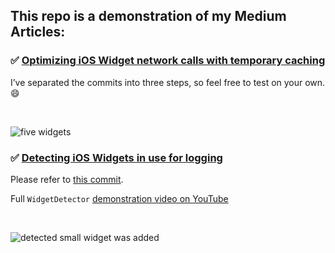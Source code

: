 ## This repo is a demonstration of my Medium Articles:
### ✅ [Optimizing iOS Widget network calls with temporary caching](https://medium.com/@Jager-yoo/optimizing-ios-widget-network-calls-with-temporary-caching-e32c01570a5c)

I’ve separated the commits into three steps, so feel free to test on your own. 😄

<br>

![five widgets](https://github.com/Jager-yoo/WidgetDestroyer/assets/71127966/b8fe2d13-2d2b-442d-80aa-fdef7de526d1)

### ✅ [Detecting iOS Widgets in use for logging](https://medium.com/@Jager-yoo/detecting-ios-widgets-in-use-for-logging-ff5427237abe)

Please refer to [this commit](https://github.com/Jager-yoo/WidgetDestroyer/commit/3757433bdb1f122c7e50151ee4bdad32d7d819f0).

Full `WidgetDetector` [demonstration video on YouTube](https://youtu.be/ajpXOmAleoM?si=bPJ8QiNJyPd4kGyu)

<br>

![detected small widget was added](https://github.com/Jager-yoo/WidgetDestroyer/assets/71127966/2466f69c-f8da-404a-8e5a-03702f2a82cc)
